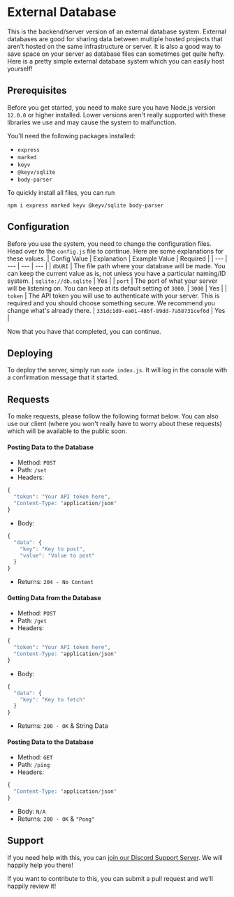 # External Database
This is the backend/server version of an external database system.  External databases are good for sharing data between multiple hosted projects that aren't hosted on the same infrastructure or server.  It is also a good way to save space on your server as database files can sometimes get quite hefty.  Here is a pretty simple external database system which you can easily host yourself!

## Prerequisites
Before you get started, you need to make sure you have Node.js version `12.0.0` or higher installed.  Lower versions aren't really supported with these libraries we use and may cause the system to malfunction.

You'll need the following packages installed:
* `express`
* `marked`
* `keyv`
* `@keyv/sqlite`
* `body-parser`

To quickly install all files, you can run

```
npm i express marked keyv @keyv/sqlite body-parser
```

## Configuration
Before you use the system, you need to change the configuration files.  Head over to the `config.js` file to continue.  Here are some explanations for these values.
| Config Value | Explanation | Example Value | Required |
| --- | --- | --- | --- |
| `dbURI` | The file path where your database will be made.  You can keep the current value as is, not unless you have a particular naming/ID system. | `sqlite://db.sqlite` | Yes |
| `port` | The port of what your server will be listening on.  You can keep at its default setting of `3000`. | `3000` | Yes |
| `token` | The API token you will use to authenticate with your server.  This is required and you should choose something secure.  We recommend you change what's already there. | `331dc1d9-ea01-486f-89dd-7a58731cef6d` | Yes |

Now that you have that completed, you can continue.


## Deploying
To deploy the server, simply run `node index.js`.  It will log in the console with a confirmation message that it started.


## Requests
To make requests, please follow the following format below.  You can also use our client (where you won't really have to worry about these requests) which will be available to the public soon.

#### Posting Data to the Database
* Method: `POST`
* Path: `/set`
* Headers: 
```javascript
{ 
  "token": "Your API token here",
  "Content-Type: "application/json"
}
```
* Body: 
```javascript
{
  "data": {
    "key": "Key to post",
    "value": "Value to post"
  }
}
```
* Returns: `204 - No Content`

#### Getting Data from the Database
* Method: `POST`
* Path: `/get`
* Headers: 
```javascript
{ 
  "token": "Your API token here",
  "Content-Type: "application/json"
}
```
* Body: 
```javascript
{
  "data": {
    "key": "Key to fetch"
  }
}
```
* Returns: `200 - OK` & String Data

#### Posting Data to the Database
* Method: `GET`
* Path: `/ping`
* Headers: 
```javascript
{ 
  "Content-Type: "application/json"
}
```
* Body: `N/A`
* Returns: `200 - OK` & `"Pong"`

## Support
If you need help with this, you can [join our Discord Support Server](https://discord.com/invite/7va3rtC).  We will happily help you there!


If you want to contribute to this, you can submit a pull request and we'll happily review it!